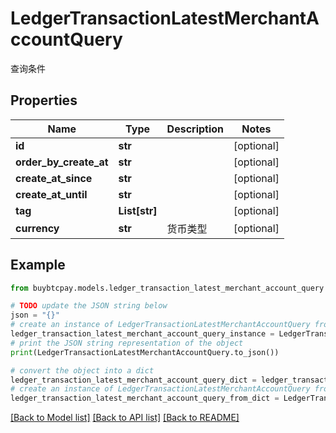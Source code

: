 # LedgerTransactionLatestMerchantAccountQuery

查询条件

## Properties

Name | Type | Description | Notes
------------ | ------------- | ------------- | -------------
**id** | **str** |  | [optional] 
**order_by_create_at** | **str** |  | [optional] 
**create_at_since** | **str** |  | [optional] 
**create_at_until** | **str** |  | [optional] 
**tag** | **List[str]** |  | [optional] 
**currency** | **str** | 货币类型 | [optional] 

## Example

```python
from buybtcpay.models.ledger_transaction_latest_merchant_account_query import LedgerTransactionLatestMerchantAccountQuery

# TODO update the JSON string below
json = "{}"
# create an instance of LedgerTransactionLatestMerchantAccountQuery from a JSON string
ledger_transaction_latest_merchant_account_query_instance = LedgerTransactionLatestMerchantAccountQuery.from_json(json)
# print the JSON string representation of the object
print(LedgerTransactionLatestMerchantAccountQuery.to_json())

# convert the object into a dict
ledger_transaction_latest_merchant_account_query_dict = ledger_transaction_latest_merchant_account_query_instance.to_dict()
# create an instance of LedgerTransactionLatestMerchantAccountQuery from a dict
ledger_transaction_latest_merchant_account_query_from_dict = LedgerTransactionLatestMerchantAccountQuery.from_dict(ledger_transaction_latest_merchant_account_query_dict)
```
[[Back to Model list]](../README.md#documentation-for-models) [[Back to API list]](../README.md#documentation-for-api-endpoints) [[Back to README]](../README.md)


